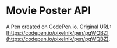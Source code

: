 # Movie Poster API

A Pen created on CodePen.io. Original URL: [https://codepen.io/pixelnik/pen/pgWQBZ](https://codepen.io/pixelnik/pen/pgWQBZ).

